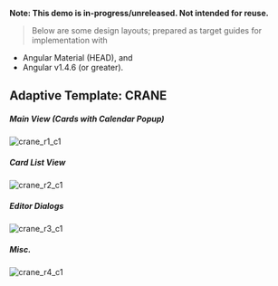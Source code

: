 **Note: This demo is in-progress/unreleased. Not intended for reuse.**

> Below are some design layouts; prepared as target guides for implementation with 
*  Angular Material (HEAD), and 
*  Angular v1.4.6 (or greater).


## Adaptive Template: CRANE

##### Main View (Cards with Calendar Popup)

![crane_r1_c1](https://cloud.githubusercontent.com/assets/210413/9978328/cb2c8248-5eed-11e5-986b-6850fd384b9a.jpg)


##### Card List View

![crane_r2_c1](https://cloud.githubusercontent.com/assets/210413/9978331/e316de12-5eed-11e5-8145-72db1e2a9d13.jpg)


##### Editor Dialogs

![crane_r3_c1](https://cloud.githubusercontent.com/assets/210413/9978333/f37fc908-5eed-11e5-8f23-63997107ef0b.jpg)


##### Misc.

![crane_r4_c1](https://cloud.githubusercontent.com/assets/210413/9978335/fe74d3a8-5eed-11e5-9fb6-6c237a783125.jpg)


